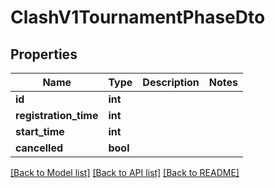 # ClashV1TournamentPhaseDto

## Properties
Name | Type | Description | Notes
------------ | ------------- | ------------- | -------------
**id** | **int** |  | 
**registration_time** | **int** |  | 
**start_time** | **int** |  | 
**cancelled** | **bool** |  | 

[[Back to Model list]](../README.md#documentation-for-models) [[Back to API list]](../README.md#documentation-for-api-endpoints) [[Back to README]](../README.md)


